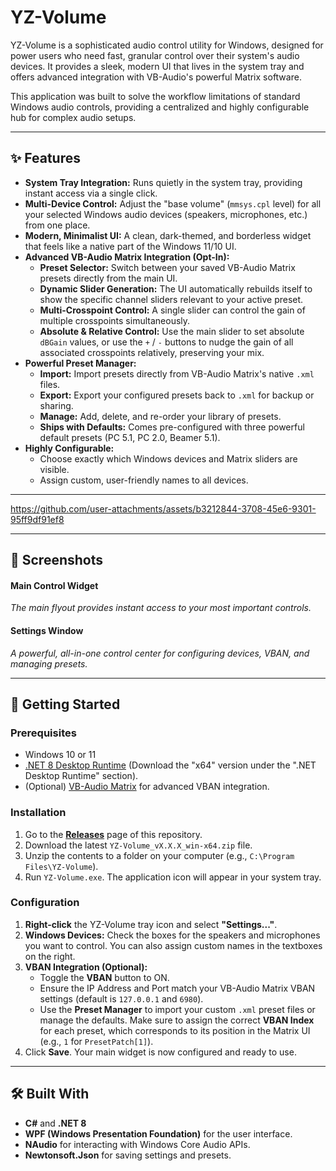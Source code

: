 # YZ-Volume



YZ-Volume is a sophisticated audio control utility for Windows, designed for power users who need fast, granular control over their system's audio devices. It provides a sleek, modern UI that lives in the system tray and offers advanced integration with VB-Audio's powerful Matrix software.

This application was built to solve the workflow limitations of standard Windows audio controls, providing a centralized and highly configurable hub for complex audio setups.

---

## ✨ Features

*   **System Tray Integration:** Runs quietly in the system tray, providing instant access via a single click.
*   **Multi-Device Control:** Adjust the "base volume" (`mmsys.cpl` level) for all your selected Windows audio devices (speakers, microphones, etc.) from one place.
*   **Modern, Minimalist UI:** A clean, dark-themed, and borderless widget that feels like a native part of the Windows 11/10 UI.
*   **Advanced VB-Audio Matrix Integration (Opt-In):**
    *   **Preset Selector:** Switch between your saved VB-Audio Matrix presets directly from the main UI.
    *   **Dynamic Slider Generation:** The UI automatically rebuilds itself to show the specific channel sliders relevant to your active preset.
    *   **Multi-Crosspoint Control:** A single slider can control the gain of multiple crosspoints simultaneously.
    *   **Absolute & Relative Control:** Use the main slider to set absolute `dBGain` values, or use the `+` / `-` buttons to nudge the gain of all associated crosspoints relatively, preserving your mix.
*   **Powerful Preset Manager:**
    *   **Import:** Import presets directly from VB-Audio Matrix's native `.xml` files.
    *   **Export:** Export your configured presets back to `.xml` for backup or sharing.
    *   **Manage:** Add, delete, and re-order your library of presets.
    *   **Ships with Defaults:** Comes pre-configured with three powerful default presets (PC 5.1, PC 2.0, Beamer 5.1).
*   **Highly Configurable:**
    *   Choose exactly which Windows devices and Matrix sliders are visible.
    *   Assign custom, user-friendly names to all devices.

---

https://github.com/user-attachments/assets/b3212844-3708-45e6-9301-95ff9df91ef8

---

## 📸 Screenshots

#### Main Control Widget
*The main flyout provides instant access to your most important controls.*


#### Settings Window
*A powerful, all-in-one control center for configuring devices, VBAN, and managing presets.*


---

## 🚀 Getting Started

### Prerequisites

*   Windows 10 or 11
*   [.NET 8 Desktop Runtime](https://dotnet.microsoft.com/en-us/download/dotnet/8.0) (Download the "x64" version under the ".NET Desktop Runtime" section).
*   (Optional) [VB-Audio Matrix](https://vb-audio.com/Matrix/) for advanced VBAN integration.

### Installation

1.  Go to the [**Releases**](https://github.com/your-username/yz-volume/releases) page of this repository.
2.  Download the latest `YZ-Volume_vX.X.X_win-x64.zip` file.
3.  Unzip the contents to a folder on your computer (e.g., `C:\Program Files\YZ-Volume`).
4.  Run `YZ-Volume.exe`. The application icon will appear in your system tray.

### Configuration

1.  **Right-click** the YZ-Volume tray icon and select **"Settings..."**.
2.  **Windows Devices:** Check the boxes for the speakers and microphones you want to control. You can also assign custom names in the textboxes on the right.
3.  **VBAN Integration (Optional):**
    *   Toggle the **VBAN** button to ON.
    *   Ensure the IP Address and Port match your VB-Audio Matrix VBAN settings (default is `127.0.0.1` and `6980`).
    *   Use the **Preset Manager** to import your custom `.xml` preset files or manage the defaults. Make sure to assign the correct **VBAN Index** for each preset, which corresponds to its position in the Matrix UI (e.g., `1` for `PresetPatch[1]`).
4.  Click **Save**. Your main widget is now configured and ready to use.

---

## 🛠️ Built With

*   **C#** and **.NET 8**
*   **WPF (Windows Presentation Foundation)** for the user interface.
*   **NAudio** for interacting with Windows Core Audio APIs.
*   **Newtonsoft.Json** for saving settings and presets.



